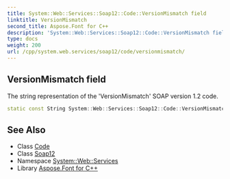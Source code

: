 ```yaml
---
title: System::Web::Services::Soap12::Code::VersionMismatch field
linktitle: VersionMismatch
second_title: Aspose.Font for C++
description: 'System::Web::Services::Soap12::Code::VersionMismatch field. The string representation of the ''VersionMismatch'' SOAP version 1.2 code in C++.'
type: docs
weight: 200
url: /cpp/system.web.services/soap12/code/versionmismatch/
---
```

## VersionMismatch field


The string representation of the 'VersionMismatch' SOAP version 1.2 code.

```cpp
static const String System::Web::Services::Soap12::Code::VersionMismatch
```

## See Also

* Class [Code](../)
* Class [Soap12](../../)
* Namespace [System::Web::Services](../../../)
* Library [Aspose.Font for C++](../../../../)
